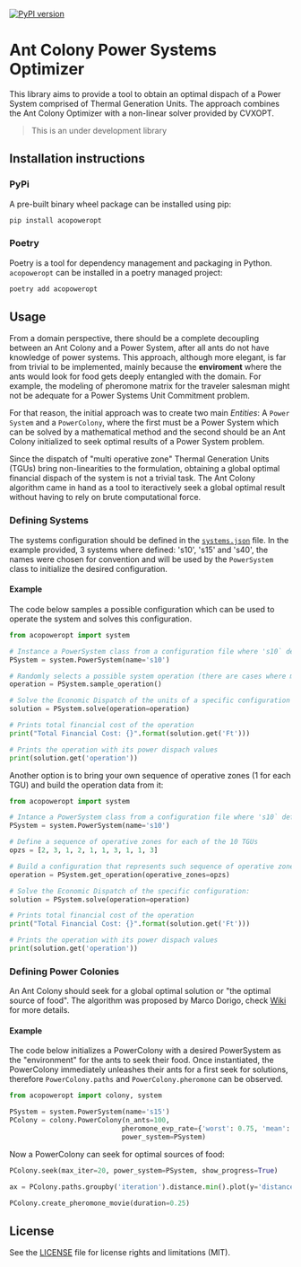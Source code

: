 [![PyPI version](https://badge.fury.io/py/acopoweropt.svg)](https://badge.fury.io/py/acopoweropt)

# Ant Colony Power Systems Optimizer

This library aims to provide a tool to obtain an optimal dispach of a Power System comprised of Thermal Generation Units. The approach combines the Ant Colony Optimizer with a non-linear solver provided by CVXOPT.

> This is an under development library

## Installation instructions

### PyPi
A pre-built binary wheel package can be installed using pip:
```sh
pip install acopoweropt
```

### Poetry
Poetry is a tool for dependency management and packaging in Python. `acopoweropt` can be installed in a poetry managed project:
```sh
poetry add acopoweropt
```

## Usage
From a domain perspective, there should be a complete decoupling between an Ant Colony and a Power System, after all ants do not have knowledge of power systems. This approach, although more elegant, is far from trivial to be implemented, mainly because the __enviroment__ where the ants would look for food gets deeply entangled with the domain. For example, the modeling of pheromone matrix for the traveler salesman might not be adequate for a Power Systems Unit Commitment problem.

For that reason, the initial approach was to create two main _Entities_: A `Power System` and a `PowerColony`, where the first must be a Power System which can be solved by a mathematical method and the second should be an Ant Colony initialized to seek optimal results of a Power System problem.

Since the dispatch of "multi operative zone" Thermal Generation Units (TGUs) bring non-linearities to the formulation, obtaining a global optimal financial dispach of the system is not a trivial task. The Ant Colony algorithm came in hand as a tool to iteractively seek a global optimal result without having to rely on brute computational force.

### Defining Systems
The systems configuration should be defined in the [`systems.json`](systems.json) file. In the example provided, 3 systems where defined: 's10', 's15' and 's40', the names were chosen for convention and will be used by the `PowerSystem` class to initialize the desired configuration.


#### Example

The code below samples a possible configuration which can be used to operate the system and solves this configuration.

```python
from acopoweropt import system

# Instance a PowerSystem class from a configuration file where 's10` defines a system configuration
PSystem = system.PowerSystem(name='s10')

# Randomly selects a possible system operation (there are cases where more than a single unit can be operated in diferent configurations)
operation = PSystem.sample_operation()

# Solve the Economic Dispatch of the units of a specific configuration of the system, in this case, let's use the previously sampled one:
solution = PSystem.solve(operation=operation)

# Prints total financial cost of the operation
print("Total Financial Cost: {}".format(solution.get('Ft')))

# Prints the operation with its power dispach values
print(solution.get('operation'))
```

Another option is to bring your own sequence of operative zones (1 for each TGU) and build the operation data from it:

```python
from acopoweropt import system

# Intance a PowerSystem class from a configuration file where 's10` defines a system configuration
PSystem = system.PowerSystem(name='s10')

# Define a sequence of operative zones for each of the 10 TGUs
opzs = [2, 3, 1, 2, 1, 1, 3, 1, 1, 3]

# Build a configuration that represents such sequence of operative zones
operation = PSystem.get_operation(operative_zones=opzs)

# Solve the Economic Dispatch of the specific configuration:
solution = PSystem.solve(operation=operation)

# Prints total financial cost of the operation
print("Total Financial Cost: {}".format(solution.get('Ft')))

# Prints the operation with its power dispach values
print(solution.get('operation'))
```

### Defining Power Colonies
An Ant Colony should seek for a global optimal solution or "the optimal source of food". The algorithm was proposed by Marco Dorigo, check [Wiki](https://en.wikipedia.org/wiki/Ant_colony_optimization_algorithms) for more details.

#### Example

The code below initializes a PowerColony with a desired PowerSystem as the "environment" for the ants to seek their food. Once instantiated, the PowerColony immediately unleashes their ants for a first seek for solutions, therefore `PowerColony.paths` and `PowerColony.pheromone` can be observed.

```python
from acopoweropt import colony, system

PSystem = system.PowerSystem(name='s15')
PColony = colony.PowerColony(n_ants=100,
                            pheromone_evp_rate={'worst': 0.75, 'mean': 0.25, 'best': 0.05},
                            power_system=PSystem)
```

Now a PowerColony can seek for optimal sources of food:
```python
PColony.seek(max_iter=20, power_system=PSystem, show_progress=True)

ax = PColony.paths.groupby('iteration').distance.min().plot(y='distance')

PColony.create_pheromone_movie(duration=0.25)
```

## License

See the [LICENSE](LICENSE.md) file for license rights and limitations (MIT).